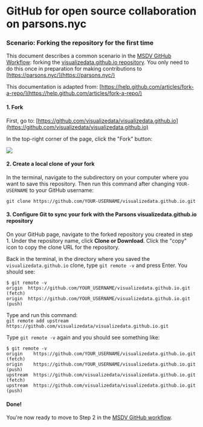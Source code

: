 # GitHub for open source collaboration on parsons.nyc

### Scenario: Forking the repository for the first time

This document describes a common scenario in the [MSDV GitHub Workflow](https://github.com/visualizedata/github-workflow): forking the [visualizedata.github.io repository](https://github.com/visualizedata/visualizedata.github.io). You only need to do this once in preparation for making contributions to [https://parsons.nyc/](https://parsons.nyc/) 

This documentation is adapted from: [https://help.github.com/articles/fork-a-repo/](https://help.github.com/articles/fork-a-repo/)

#### 1. Fork

First, go to: [https://github.com/visualizedata/visualizedata.github.io](https://github.com/visualizedata/visualizedata.github.io)

In the top-right corner of the page, click the "Fork" button: 

![](https://github-images.s3.amazonaws.com/help/bootcamp/Bootcamp-Fork.png)

#### 2. Create a local clone of your fork

In the terminal, navigate to the subdirectory on your computer where you want to save this repository. Then run this command after changing `YOUR-USERNAME` to your GitHub username: 

`git clone https://github.com/YOUR-USERNAME/visualizedata.github.io.git`

#### 3. Configure Git to sync your fork with the Parsons visualizedata.github.io repository

On your GitHub page, navigate to the forked repository you created in step 1. Under the repository name, click **Clone or Download**. Click the "copy" icon to copy the clone URL for the repository. 

Back in the terminal, in the directory where you saved the `visualizedata.github.io` clone, type `git remote -v` and press Enter. You should see: 

```
$ git remote -v
origin  https://github.com/YOUR_USERNAME/visualizedata.github.io.git (fetch)
origin  https://github.com/YOUR_USERNAME/visualizedata.github.io.git (push)
```

Type and run this command:  
`git remote add upstream https://github.com/visualizedata/visualizedata.github.io.git`

Type `git remote -v` again and you should see something like:  
```
$ git remote -v
origin    https://github.com/YOUR_USERNAME/visualizedata.github.io.git (fetch)
origin    https://github.com/YOUR_USERNAME/visualizedata.github.io.git (push)
upstream  https://github.com/visualizedata/visualizedata.github.io.git (fetch)
upstream  https://github.com/visualizedata/visualizedata.github.io.git (push)
```

#### Done!

You're now ready to move to Step 2 in the [MSDV GitHub workflow](https://github.com/visualizedata/github-workflow). 